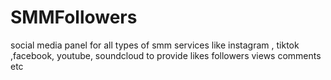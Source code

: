 # SMMFollowers
social media panel for all types of smm services like instagram , tiktok ,facebook, youtube, soundcloud to provide likes followers views comments etc
